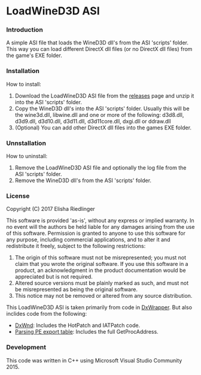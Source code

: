 # LoadWineD3D ASI

### Introduction

A simple ASI file that loads the WineD3D dll's from the ASI 'scripts' folder. This way you can load different DirectX dll files (or no DirectX dll files) from the game's EXE folder.

### Installation

How to install:

1. Download the LoadWineD3D ASI file from the [releases](https://github.com/elishacloud/LoadWineD3D-ASI/releases) page and unzip it into the ASI 'scripts' folder.
2. Copy the WineD3D dll's into the ASI 'scripts' folder.  Usually this will be the wine3d.dll, libwine.dll and one or more of the following: d3d8.dll, d3d9.dll, d3d10.dll, d3d11.dll, d3d11core.dll, dxgi.dll or ddraw.dll
3. (Optional) You can add other DirectX dll files into the games EXE folder.

### Unnstallation

How to uninstall:

1. Remove the LoadWineD3D ASI file and optionally the log file from the ASI 'scripts' folder.
2. Remove the WineD3D dll's from the ASI 'scripts' folder.

### License

Copyright (C) 2017 Elisha Riedlinger

This software is  provided 'as-is', without any express  or implied  warranty. In no event will the
authors be held liable for any damages arising from the use of this software.
Permission  is granted  to anyone  to use  this software  for  any  purpose,  including  commercial
applications, and to alter it and redistribute it freely, subject to the following restrictions:

   1. The origin of this software must not be misrepresented; you must not claim that you  wrote the
      original  software. If you use this  software  in a product, an  acknowledgment in the product
      documentation would be appreciated but is not required.
   2. Altered source versions must  be plainly  marked as such, and  must not be  misrepresented  as
      being the original software.
   3. This notice may not be removed or altered from any source distribution.

This LoadWineD3D ASI is taken primarily from code in [DxWrapper](https://github.com/elishacloud/dxwrapper).  But also inclides code from the following:

 - [DxWnd](https://sourceforge.net/projects/dxwnd/): Includes the HotPatch and IATPatch code.
 - [Parsing PE export table](http://www.rohitab.com/discuss/topic/40594-parsing-pe-export-table/): Includes the full GetProcAddress.

### Development

This code was written in C++ using Microsoft Visual Studio Community 2015.